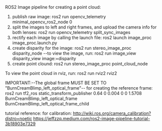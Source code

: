 ROS2 Image pipeline for creating a point cloud:
1. publish raw image:
	ros2 run opencv_telemetry minimal_opencv_ros2_node 0
2. split the images to left and right frames, and upload the camera info for both lenses:
	ros2 run opencv_telemetry split_sync_images 
3. rectify each image by calling the launch file:
	ros2 launch image_proc image_proc.launch.py 
4. create disparity for the image:
	ros2 run stereo_image_proc disparity_node
	--to view the image, run:
	ros2 run image_view disparity_view image:=disparity
5. create point clound:
	ros2 run stereo_image_proc point_cloud_node 

To view the point cloud in rviz, run:
	ros2 run rviz2 rviz2
	
IMPORTANT:--The global frame MUST BE SET TO "BurnCreamBlimp_left_optical_frame"--
for creating the reference frame:
	ros2 run tf2_ros static_transform_publisher   0.64 0 0.004  0 0 1.5708   BurnCreamBlimp_left_optical_frame   BurnCreamBlimp_left_optical_frame_child
	

tutorial reference:
for calibration: http://wiki.ros.org/camera_calibration?distro=noetic
https://jeffzzq.medium.com/ros2-image-pipeline-tutorial-3b18903e7329

